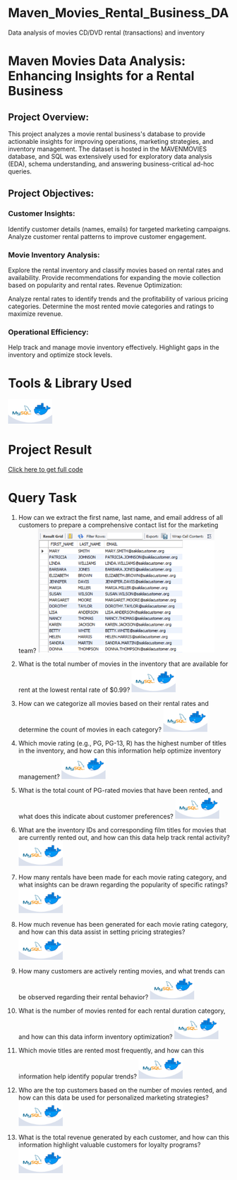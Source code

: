 # Maven_Movies_Rental_Business_DA
Data analysis of movies CD/DVD rental (transactions) and inventory

# Maven Movies Data Analysis: Enhancing Insights for a Rental Business

## Project Overview:
This project analyzes a movie rental business's database to provide actionable insights for improving operations, marketing strategies, and inventory management. The dataset is hosted in the MAVENMOVIES database, and SQL was extensively used for exploratory data analysis (EDA), schema understanding, and answering business-critical ad-hoc queries.

## Project Objectives:

### Customer Insights:

Identify customer details (names, emails) for targeted marketing campaigns.
Analyze customer rental patterns to improve customer engagement.

### Movie Inventory Analysis:

Explore the rental inventory and classify movies based on rental rates and availability.
Provide recommendations for expanding the movie collection based on popularity and rental rates.
Revenue Optimization:

Analyze rental rates to identify trends and the profitability of various pricing categories.
Determine the most rented movie categories and ratings to maximize revenue.

### Operational Efficiency:

Help track and manage movie inventory effectively.
Highlight gaps in the inventory and optimize stock levels.


# Tools & Library Used
[<img src="./IMAGES/IMG_MYSQL.jpg" alt="IMG_MYSQL.jpg" width="100"/>](https://www.mysql.com/) &nbsp;

# Project Result

[Click here to get full code](https://github.com/MaithiliGajbhiye/Maven_Movies_Rental_Business_DA/blob/main/MOVIES_RENTAL_CODE.sql)

# Query Task

1. How can we extract the first name, last name, and email address of all customers to prepare a comprehensive contact list for the marketing team?
[<img src="./IMAGES/email.png" alt="email.png" width="400"/>](https://www.mysql.com/) &nbsp;



2. What is the total number of movies in the inventory that are available for rent at the lowest rental rate of $0.99?
[<img src="./IMAGES/IMG_MYSQL.jpg" alt="IMG_MYSQL.jpg" width="100"/>](https://www.mysql.com/) &nbsp;



3. How can we categorize all movies based on their rental rates and determine the count of movies in each category?
[<img src="./IMAGES/IMG_MYSQL.jpg" alt="IMG_MYSQL.jpg" width="100"/>](https://www.mysql.com/) &nbsp;



4. Which movie rating (e.g., PG, PG-13, R) has the highest number of titles in the inventory, and how can this information help optimize inventory management?
[<img src="./IMAGES/IMG_MYSQL.jpg" alt="IMG_MYSQL.jpg" width="100"/>](https://www.mysql.com/) &nbsp;



5. What is the total count of PG-rated movies that have been rented, and what does this indicate about customer preferences?
[<img src="./IMAGES/IMG_MYSQL.jpg" alt="IMG_MYSQL.jpg" width="100"/>](https://www.mysql.com/) &nbsp;



6. What are the inventory IDs and corresponding film titles for movies that are currently rented out, and how can this data help track rental activity?
[<img src="./IMAGES/IMG_MYSQL.jpg" alt="IMG_MYSQL.jpg" width="100"/>](https://www.mysql.com/) &nbsp;



7. How many rentals have been made for each movie rating category, and what insights can be drawn regarding the popularity of specific ratings?
[<img src="./IMAGES/IMG_MYSQL.jpg" alt="IMG_MYSQL.jpg" width="100"/>](https://www.mysql.com/) &nbsp;



8. How much revenue has been generated for each movie rating category, and how can this data assist in setting pricing strategies?
[<img src="./IMAGES/IMG_MYSQL.jpg" alt="IMG_MYSQL.jpg" width="100"/>](https://www.mysql.com/) &nbsp;



9. How many customers are actively renting movies, and what trends can be observed regarding their rental behavior?
[<img src="./IMAGES/IMG_MYSQL.jpg" alt="IMG_MYSQL.jpg" width="100"/>](https://www.mysql.com/) &nbsp;



10. What is the number of movies rented for each rental duration category, and how can this data inform inventory optimization?
[<img src="./IMAGES/IMG_MYSQL.jpg" alt="IMG_MYSQL.jpg" width="100"/>](https://www.mysql.com/) &nbsp;



11. Which movie titles are rented most frequently, and how can this information help identify popular trends?
[<img src="./IMAGES/IMG_MYSQL.jpg" alt="IMG_MYSQL.jpg" width="100"/>](https://www.mysql.com/) &nbsp;



12. Who are the top customers based on the number of movies rented, and how can this data be used for personalized marketing strategies?
[<img src="./IMAGES/IMG_MYSQL.jpg" alt="IMG_MYSQL.jpg" width="100"/>](https://www.mysql.com/) &nbsp;



13. What is the total revenue generated by each customer, and how can this information highlight valuable customers for loyalty programs?
[<img src="./IMAGES/IMG_MYSQL.jpg" alt="IMG_MYSQL.jpg" width="100"/>](https://www.mysql.com/) &nbsp;
